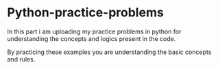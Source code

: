 # Python-practice-problems
<p>
  In this part i am uploading my practice problems in python for understanding the concepts and 
  logics present in the code.
</p>
<p>
   By practicing these examples you are understanding the basic concepts and rules.
</p>
